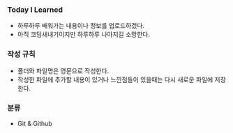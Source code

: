 ### Today I Learned

- 하루하루 배워가는 내용이나 정보를 업로드하겠다.
- 아직 코딩새내기이지만 하루하루 나아지길 소망한다.



### 작성 규칙

- 폴더와 파일명은 영문으로 작성한다.
- 작성한 파일에 추가할 내용이 있거나 느낀점들이 있을때는 다시 새로운 파일에 저장한다.



### 분류

- Git & Github 

